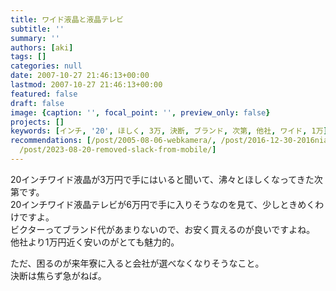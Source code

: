 ```yaml
---
title: ワイド液晶と液晶テレビ
subtitle: ''
summary: ''
authors: [aki]
tags: []
categories: null
date: 2007-10-27 21:46:13+00:00
lastmod: 2007-10-27 21:46:13+00:00
featured: false
draft: false
image: {caption: '', focal_point: '', preview_only: false}
projects: []
keywords: [インチ, '20', ほしく, 3万, 決断, ブランド, 次第, 他社, ワイド, 1万]
recommendations: [/post/2005-08-06-webkamera/, /post/2016-12-30-2016nian-mai-tuteyokatutamono-10xuan/,
  /post/2023-08-20-removed-slack-from-mobile/]
---
```

20インチワイド液晶が3万円で手にはいると聞いて、沸々とほしくなってきた次第です。  
20インチワイド液晶テレビが6万円で手に入りそうなのを見て、少しときめくわけですよ。  
ビクターってブランド代があまりないので、お安く買えるのが良いですよね。  
他社より1万円近く安いのがとても魅力的。  
  
ただ、困るのが来年寮に入ると会社が選べなくなりそうなこと。  
決断は焦らず急がねば。


